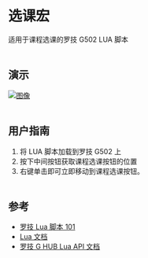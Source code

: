 # 选课宏
适用于课程选课的罗技 G502 LUA 脚本
</br></br>

## 演示
[![图像](http://i3.ytimg.com/vi/UmjRJE3Npoc/hqdefault.jpg)
](https://www.youtube.com/watch?v=UmjRJE3Npoc)
</br></br>


## 用户指南
1. 将 LUA 脚本加载到罗技 G502 上
2. 按下中间按钮获取课程选课按钮的位置
3. 右键单击即可立即移动到课程选课按钮。
</br></br>

## 参考 
- [罗技 Lua 脚本 101](https://www.youtube.com/watch?v=lnUPO-_RvsM&list=PLqBxt4UUIGqCo8-J3IpaWyyDT5_QKM35G&index=1)
- [Lua 文档](https://www.lua.org/)
- [罗技 G HUB Lua API 文档](https://github.com/juho-creator/course_enrollment/blob/main/G_series_Lua_API.pdf) 
